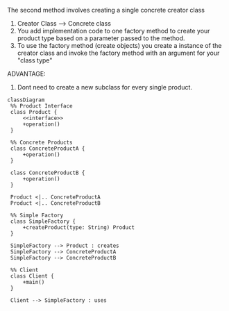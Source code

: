 The second method involves creating a single concrete creator class
  1. Creator Class --> Concrete class
  2. You add implementation code to one factory method to create your product type based on a parameter passed to the method.
  3. To use the factory method (create objects) you create a instance of the creator class and invoke the factory method with an argument for your "class type"

  ADVANTAGE:
   1. Dont need to create a new subclass for every single product.

   ```mermaid
classDiagram
    %% Product Interface
    class Product {
        <<interface>>
        +operation()
    }

    %% Concrete Products
    class ConcreteProductA {
        +operation()
    }

    class ConcreteProductB {
        +operation()
    }

    Product <|.. ConcreteProductA
    Product <|.. ConcreteProductB

    %% Simple Factory
    class SimpleFactory {
        +createProduct(type: String) Product
    }

    SimpleFactory --> Product : creates
    SimpleFactory --> ConcreteProductA
    SimpleFactory --> ConcreteProductB

    %% Client
    class Client {
        +main()
    }

    Client --> SimpleFactory : uses
```


